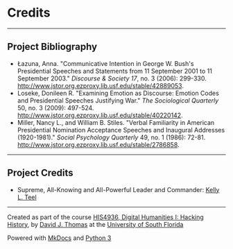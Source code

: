 # Credits

---

## Project Bibliography

* Łazuna, Anna. "Communicative Intention in George W. Bush's Presidential Speeches and Statements from 11 September 2001 to 11 September 2003." *Discourse & Society 17*, no. 3 (2006): 299-330. http://www.jstor.org.ezproxy.lib.usf.edu/stable/42889053.
* Loseke, Donileen R. "Examining Emotion as Discourse: Emotion Codes and Presidential Speeches Justifying War." *The Sociological Quarterly* 50, no. 3 (2009): 497-524. http://www.jstor.org.ezproxy.lib.usf.edu/stable/40220142.
* Miller, Nancy L., and William B. Stiles. "Verbal Familiarity in American Presidential Nomination Acceptance Speeches and Inaugural Addresses (1920-1981)." *Social Psychology Quarterly* 49, no. 1 (1986): 72-81. http://www.jstor.org.ezproxy.lib.usf.edu/stable/2786858.

---

## Project Credits

* Supreme, All-Knowing and All-Powerful Leader and Commander: [Kelly L. Teel](mailto:kellyteel@mail.usf.edu)

---

Created as part of the course [HIS4936, Digital Humanities I: Hacking History](https://hacking-history.readthedocs.io), by [David J. Thomas](https://github.com/thePortus) at the [University of South Florida](https://www.usf.edu)

Powered with [MkDocs](https://mkdocs.org) and [Python 3](https://python.org)
